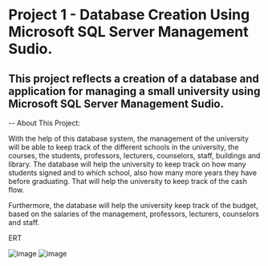 # Project 1 - Database Creation Using Microsoft SQL Server Management Sudio.



This project reflects a creation of a database and application for managing a small university using Microsoft SQL Server Management Sudio.
------------------------------------------------------------------------------------------------------------------------------------------------------------
-- About This Project:

With the help of this database system, the management of the university will be able to keep track of the different schools in the university, the courses, the students, professors, lecturers, counselors, staff, buildings and library.
The database will help the university to keep track on how many students signed and to which school, also how many more years they have before graduating. That will help the university to keep track of the cash flow.

Furthermore, the database will help the university keep track of the budget, based on the salaries of the management, professors, lecturers, counselors and staff.

ERT

![image](https://user-images.githubusercontent.com/87938397/127771846-d2e8330b-01be-48bf-a71c-138af5837907.png)
![image](https://user-images.githubusercontent.com/87938397/127771857-95534487-ff43-406a-800a-e625e3b8e43c.png)



